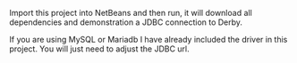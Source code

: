 Import this project into NetBeans and then run, it will download all dependencies and demonstration a JDBC connection to Derby. 

If you are using MySQL or Mariadb I have already included the driver in this project. You will just need to adjust the JDBC url.
